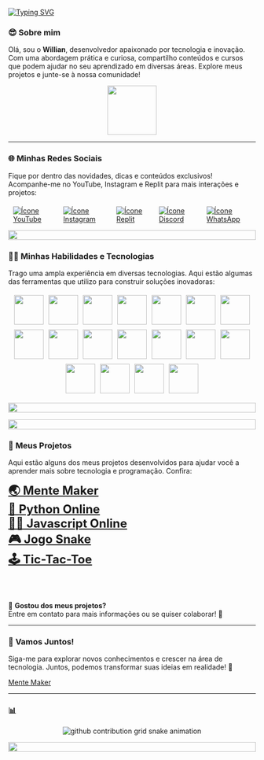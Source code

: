 [![Typing SVG](https://readme-typing-svg.herokuapp.com/?color=00FF00&size=35&center=true&vCenter=true&width=1000&lines=😎Olá,+Seja+bem-vindo!;😎Meu+nome+é+Junior!;🧑‍💻Sou+fundador+do+projeto+MENTE+MAKER🚀)](https://git.io/typing-svg)
<p align="center">

### 😎 **Sobre mim**  
Olá, sou o **Willian**, desenvolvedor apaixonado por tecnologia e inovação. Com uma abordagem prática e curiosa, compartilho conteúdos e cursos que podem ajudar no seu aprendizado em diversas áreas. Explore meus projetos e junte-se à nossa comunidade!

<!--🐱CAT-->
<p align="center">
  <img src="https://media.giphy.com/media/WUlplcMpOCEmTGBtBW/giphy.gif" width="100">
</p>

---

### 🌐 **Minhas Redes Sociais**  
Fique por dentro das novidades, dicas e conteúdos exclusivos! Acompanhe-me no YouTube, Instagram e Replit para mais interações e projetos:

<div style="display: flex; justify-content: center; margin-top: 20px;">
  <a href="https://www.youtube.com/@mentemaker/featured">
    <img src="https://img.shields.io/badge/YouTube-FF0000?style=for-the-badge&logo=youtube&logoColor=white&theme=transparent" alt="Ícone YouTube" style="margin: 0 10px;">
  </a>
  <a href="https://www.instagram.com/p/CwEdLL4te3W/?utm_source=ig_web_button_share_sheet&igshid=MzRlODBiNWFlZA==">
    <img src="https://img.shields.io/badge/Instagram-F24D65?style=for-the-badge&logo=instagram&logoColor=white" alt="Ícone Instagram" style="margin: 0 10px;">
  </a>
  <a href="https://replit.com/@MenteMaker">
    <img src="https://img.shields.io/badge/Replit-667881?style=for-the-badge&logo=replit&logoColor=white" alt="Ícone Replit" style="margin: 0 10px;">
  </a>
  <a href="https://discord.gg/maxJ3H3z">
    <img src="https://img.shields.io/badge/Discord-7289DA?style=for-the-badge&logo=discord&logoColor=white" alt="Ícone Discord" style="margin: 0 10px;">
  </a>
  <a href="https://chat.whatsapp.com/FGkU80peYjMFubHPiNScSm">
    <img src="https://img.shields.io/badge/WhatsApp-25D366?style=for-the-badge&logo=whatsapp&logoColor=white" alt="Ícone WhatsApp" style="margin: 0 10px;">
  </a>
</div>

<p align="center">
  <img src="https://i.imgur.com/dBaSKWF.gif" height="20" width="100%">
</p>

### 🧑‍💻 **Minhas Habilidades e Tecnologias**  
Trago uma ampla experiência em diversas tecnologias. Aqui estão algumas das ferramentas que utilizo para construir soluções inovadoras:

<div style="display: flex; flex-wrap: wrap; justify-content: center;">
  <img src="https://techstack-generator.vercel.app/docker-icon.svg" width="60" style="margin: 5px;">
  <img src="https://techstack-generator.vercel.app/github-icon.svg" width="60" style="margin: 5px;">
  <img src="https://www.vectorlogo.zone/logos/linux/linux-icon.svg" width="60" style="margin: 5px;">
  <img src="https://www.vectorlogo.zone/logos/w3_html5/w3_html5-icon.svg" width="60" style="margin: 5px;">
  <img src="https://www.vectorlogo.zone/logos/w3_css/w3_css-official.svg" width="60" style="margin: 5px;">
  <img src="https://techstack-generator.vercel.app/js-icon.svg" width="60" style="margin: 5px;">
  <img src="https://techstack-generator.vercel.app/ts-icon.svg" width="60" style="margin: 5px;">
  <img src="https://www.vectorlogo.zone/logos/vuejs/vuejs-icon.svg" width="60" style="margin: 5px;">
  <img src="https://www.vectorlogo.zone/logos/php/php-icon.svg" width="60" style="margin: 5px;">
  <img src="https://techstack-generator.vercel.app/python-icon.svg" width="60" style="margin: 5px;">
  <img src="https://techstack-generator.vercel.app/java-icon.svg" width="60" style="margin: 5px;">
  <img src="https://techstack-generator.vercel.app/mysql-icon.svg" width="60" style="margin: 5px;">
  <img src="https://www.vectorlogo.zone/logos/postgresql/postgresql-icon.svg" width="60" style="margin: 5px;">
  <img src="https://www.vectorlogo.zone/logos/firebase/firebase-icon.svg" width="60" style="margin: 5px;">
  <img src="https://www.vectorlogo.zone/logos/docker/docker-official.svg" width="60" style="margin: 5px;">
  <img src="https://techstack-generator.vercel.app/raspberrypi-icon.svg" width="60" style="margin: 5px;">
  <img src="https://techstack-generator.vercel.app/react-icon.svg" width="60" style="margin: 5px;">
  <img src="https://techstack-generator.vercel.app/cpp-icon.svg" width="60" style="margin: 5px;">
</div>

<p align="center">
  <img src="https://i.imgur.com/dBaSKWF.gif" height="20" width="100%">
</p>






<p align="center">
  <img src="https://i.imgur.com/dBaSKWF.gif" height="20" width="100%">
</p>

### 🚀 **Meus Projetos**  
Aqui estão alguns dos meus projetos desenvolvidos para ajudar você a aprender mais sobre tecnologia e programação. Confira:

<div >
  <!-- Link Mente Maker -->
  <a href="https://www.mentemaker.com.br/" target="_blank" style="font-size: 24px; font-weight: bold;">
    🌏 Mente Maker
  </a> <br>
   <a href="https://github.com/Makerjunior/CopiladorOnLine" target="_blank" style="font-size: 24px; font-weight: bold;">
      🐍 Python Online
    </a> <br>
    <a href="https://github.com/Makerjunior/JavascriptOnline" target="_blank" style="font-size: 24px; font-weight: bold;">
      🧑‍💻 Javascript Online
    </a> <br>
    <a href="https://github.com/Makerjunior/Snake_Game?tab=readme-ov-file" target="_blank" style="font-size: 24px; font-weight: bold;">
      🎮 Jogo Snake
    </a> <br>
    <a href="https://github.com/Makerjunior/Snake_Game?tab=readme-ov-file" target="_blank" style="font-size: 24px; font-weight: bold;">
      🕹️ Tic-Tac-Toe
    </a> <br>

</div>


<br><br>

📝 **Gostou dos meus projetos?**  
Entre em contato para mais informações ou se quiser colaborar! 🚀

---

### 🌱 **Vamos Juntos!**  
Siga-me para explorar novos conhecimentos e crescer na área de tecnologia. Juntos, podemos transformar suas ideias em realidade! 🚀

[Mente Maker](https://www.youtube.com/@mentemaker)

---

### 📊 
<picture style="background-color: transparent; display: flex; justify-content: center;">
  <source
    media="(prefers-color-scheme: dark)"
    srcset="https://raw.githubusercontent.com/platane/snk/output/github-contribution-grid-snake-dark.svg"
  />
  <source
    media="(prefers-color-scheme: light)"
    srcset="https://raw.githubusercontent.com/platane/snk/output/github-contribution-grid-snake-light.svg"
  />
  <img
    alt="github contribution grid snake animation"
    src="https://raw.githubusercontent.com/platane/snk/output/github-contribution-grid-snake-light.svg"
    style="background-color: transparent"
  />
</picture>
<p align="center">
  <img src="https://i.imgur.com/dBaSKWF.gif" height="20" width="100%">
</p>

